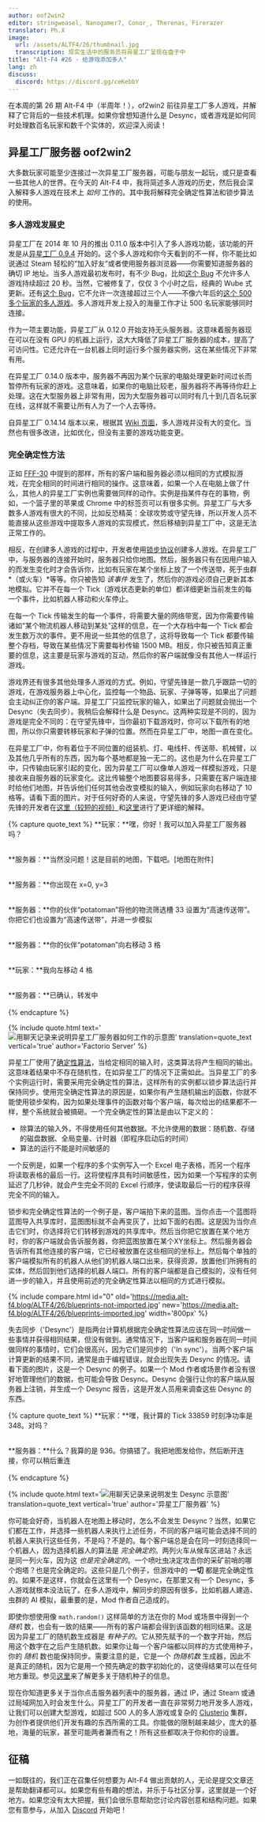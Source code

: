 ```yaml
---
author: oof2win2
editor: stringweasel, Nanogamer7, Conor_, Therenas, Firerazer
translator: Ph.X
image:
  url: /assets/ALTF4/26/thumbnail.jpg
  transcription: 现实生活中的服务员将异星工厂呈现在盘子中
title: "Alt-F4 #26 - 给游戏添加多人"
lang: zh
discuss:
  discord: https://discord.gg/ceKebbY
---
```


在本周的第 26 期 Alt-F4 中（半周年！），of2win2 前往异星工厂多人游戏，并解释了它背后的一些技术机理。如果你曾想知道什么是 Desync，或者游戏是如何同时处理数百名玩家和数千个实体的，欢迎深入阅读！

## 异星工厂服务器 <author>oof2win2</author>

大多数玩家可能至少连接过一次异星工厂服务器，可能与朋友一起玩，或只是查看一些其他人的世界。在今天的 Alt-F4 中，我将简述多人游戏的历史，然后我会深入解释多人游戏在技术上 *如何* 工作的。其中我将解释完全确定性算法和锁步算法的使用。

### 多人游戏发展史

异星工厂在 2014 年 10 月的推出 0.11.0 版本中引入了多人游戏功能，该功能的开发是从[异星工厂 0.9.4](https://www.factorio.com/blog/post/fff-26) 开始的。这个多人游戏和你今天看到的不一样，你不能比如说通过 Steam 轻松的“加入好友”或者使用服务器浏览器——你需要知道服务器的确切 IP 地址。当多人游戏最初发布时，有不少 Bug，比如[这个 Bug](https://forums.factorio.com/viewtopic.php?t=6285) 不允许多人游戏持续超过 20 秒。当然，它被修复了，仅仅 3 个小时之后，经典的 Wube 式更新。还有[这个 Bug](https://forums.factorio.com/viewtopic.php?t=6414)，它不允许一次连接超过三个人——不像六年后的[这个 500 多个玩家的多人游戏](https://www.factorio.com/blog/post/fff-332)。多人游戏开发上投入的海量工作才让 500 名玩家能够同时连接。

作为一项主要功能，异星工厂从 0.12.0 开始支持无头服务器。这意味着服务器现在可以在没有 GPU 的机器上运行，这大大降低了异星工厂服务器的成本，提高了可访问性。它还允许在一台机器上同时运行多个服务器实例，这在某些情况下非常有用。

在异星工厂 0.14.0 版本中，服务器不再因为某个玩家的电脑处理更新时间过长而暂停所有玩家的游戏。这意味着，如果你的电脑比较老，服务器将不再等待你赶上处理。这在大型服务器上非常有用，因为大型服务器可以同时有几十到几百名玩家在线，这样就不需要让所有人为了一个人去等待。

自异星工厂 0.14.14 版本以来，根据其 [Wiki 页面](https://wiki.factorio.com/multiplayer#History)，多人游戏并没有大的变化。当然也有很多改进，比如优化，但没有主要的游戏功能变更。

### 完全确定性方法

正如 [FFF-30](https://www.factorio.com/blog/post/fff-30) 中提到的那样，所有的客户端和服务器必须以相同的方式模拟游戏，在完全相同的时间进行相同的操作。这意味着，如果一个人在电脑上做了什么，其他人的异星工厂实例也需要做同样的动作。实例是指某件存在的事物，例如，一个篮子里的苹果或 Chrome 中的标签页可以有很多实例。异星工厂与大多数多人游戏有很大的不同，比如反恐精英：全球攻势或守望先锋，所以开发人员不能直接从这些游戏中提取多人游戏的实现模式，然后移植到异星工厂中，这是无法正常工作的。

相反，在创建多人游戏的过程中，开发者使用[锁步协议](https://en.wikipedia.org/wiki/Lockstep_protocol)创建多人游戏。在异星工厂中，与服务器的连接开始时，服务器只给你地图。然后，服务器只有在因用户输入的而发生变化时才会告诉你，比如有玩家在某个坐标上放了一个传送带，死于虫群*（或火车）*等等。你只被告知 *该事件* 发生了，然后你的游戏必须自己更新其本地模拟。它并不在每一个 Tick（游戏状态更新的单位）都详细更新当前发生的每一个事件，比如机器人移动和火车停止。

在每一个 Tick 传输发生的每一个事件，将需要大量的网络带宽，因为你需要传输诸如“某个物流机器人移动到某处”这样的信息，在一个大存档中每一个 Tick 都会发生数万次的事件。更不用说一些其他的信息了，这将导致每一个 Tick 都要传输整个存档，导致在某些情况下需要每秒传输 1500 MB。相反，你只被告知真正重要的信息，这主要是玩家与游戏的互动，然后你的客户端就像没有其他人一样运行游戏。

游戏界还有很多其他处理多人游戏的方式。例如，守望先锋是一款几乎跟踪一切的游戏，在游戏服务器上中心化，监控每一个物品、玩家、子弹等等，如果出了问题会主动纠正你的客户端。异星工厂只监控玩家的输入，如果出了问题就会抛出一个 Desync（失去同步）。我稍后会解释什么是 Desync。这两种实现是不同的，因为游戏是完全不同的：在守望先锋中，当你最初下载游戏时，你可以下载所有的地图，所以你只需要转移玩家和子弹的位置。然而在异星工厂中，地图一直在变化。

在异星工厂中，你有着位于不同位置的组装机、灯、电线杆、传送带、机械臂，以及其他几乎所有的东西，因为每个基地都是独一无二的。这也是为什么在异星工厂中，只传输由玩家引起的变化，因为异星工厂可以像单人游戏一样模拟游戏，只是接收来自服务器的玩家变化。这比传输整个地图要容易得多，只需要在客户端连接时给他们地图，并告诉他们任何其他会改变模拟的输入，例如玩家向右移动了 10 格等。请看下面的图片。对于任何好奇的人来说，守望先锋的多人游戏已经由守望先锋的开发者在[这里（较短的视频）](https://www.youtube.com/watch?v=vTH2ZPgYujQ)和[这里](https://www.youtube.com/watch?v=W3aieHjyNvw)进行了更详细的解释。

{% capture quote_text %}
**玩家：**嘿，你好！我可以加入异星工厂服务器吗？<br><br>

**服务器：**当然没问题！这是目前的地图，下载吧。[地图在附件]<br><br>

**服务器：**你出现在 x=0, y=3 <br><br>

**服务器：**你的伙伴“potatoman”将他的物流筛选槽 33 设置为“高速传送带”。你把它们也设置为“高速传送带”，并进一步模拟<br><br>

**服务器：**你的伙伴“potatoman”向右移动 3 格<br><br>

**玩家：**我向左移动 4 格<br><br>

**服务器：**已确认，转发中<br><br>
{% endcapture %}

{% include quote.html text='<img src="https://media.alt-f4.blog/ALTF4/26/factorioserverjoin.jpg" alt='用聊天记录来说明异星工厂服务器如何工作的示意图'>' translation=quote_text vertical='true' author='Factorio Server' %}

异星工厂使用了[确定性算法](https://zh.wikipedia.org/wiki/%E7%A1%AE%E5%AE%9A%E6%80%A7%E7%AE%97%E6%B3%95)，当给定相同的输入时，这类算法将产生相同的输出。这意味着结果中不存在随机性，在如异星工厂的情况下正需如此。当异星工厂的多个实例运行时，需要采用完全确定性的算法，这样所有的实例都以锁步算法运行并保持同步。使用完全确定性算法的原因是，如果你有产生随机输出的函数，你就不能使用锁步架构，因为如果处理事件的函数对每个客户端，每次给出的结果都不一样，整个系统就会被搞砸。一个完全确定性的算法是由以下定义的：

* 除算法的输入外，不得使用任何其他数据。不允许使用的数据：随机数、存储的磁盘数据、全局变量、计时器（即程序启动后的时间）
* 算法的运行不能是时间敏感的

一个反例是，如果一个程序的多个实例写入一个 Excel 电子表格，而另一个程序将读取表格的最后一行。这将使程序具有时间敏感性，因为如果一个写程序的实例延迟了几秒钟，就会产生完全不同的 Excel 行顺序，使读取最后一行的程序获得完全不同的输入。

锁步和完全确定性算法的一个例子是，客户端拍下来的蓝图。当你点击一个蓝图将蓝图导入共享库时，蓝图图标就不会再变灰了，比如下面的右图。这是因为当你点击它们时，你选择将它们转移到游戏的共享库中。然后当你把它放置在某个地方时，你的客户端就会告诉服务器，你把蓝图放置在某个XY坐标上。然后服务器会告诉所有其他连接的客户端，它已经被放置在这些相同的坐标上。然后每个单独的客户端模拟所有的机器人从他们的机器人端口出来，获得资源，放置他们所拥有的实体，然后回到他们选择的机器人端口。所有的客户端都是自己模拟的，没有任何进一步的输入，并且使用前述的完全确定性算法以相同的方式进行模拟。

{% include compare.html id="0" old='https://media.alt-f4.blog/ALTF4/26/blueprints-not-imported.jpg' new='https://media.alt-f4.blog/ALTF4/26/blueprints-imported.jpg' width='800px' %}

失去同步（'Desync'）是指两台计算机根据完全确定性算法应该在同一时间做一些事情并获得相同结果，但没有做到。通常情况下，当客户端和服务器在同一时间做同样的事情时，它们会很高兴，因为它们是同步的（'In sync'）。当两个客户端计算更新的结果不同，通常是由于编程错误，就会出现失去 Desync 的情况。请看下面的图片，这是一个 Desync 的例子。如果一个 Mod 作者或场景作者没有很好地管理他们的数据，也可能会导致 Desync。Desync 会强行让你的客户端从服务器上注销，并生成一个 Desync 报告，这是开发人员用来调查这些 Desync 的东西。

{% capture quote_text %}
**玩家：**嘿，我计算的 Tick 33859 时刻净功率是 348。对吗？<br><br>

**服务器：**什么？我算的是 936。你搞错了。我把地图发给你，然后断开连接，你可以稍后重连<br><br>
{% endcapture %}

{% include quote.html text='<img src="https://media.alt-f4.blog/ALTF4/26/desync-chat.jpg" alt='用聊天记录来说明发生 Desync 示意图'>' translation=quote_text vertical='true' author='异星工厂服务器' %}

你可能会好奇，当机器人在地图上移动时，怎么不会发生 Desync？当然，如果它们都在工作，并选择一些机器人来执行上述任务，不同的客户端可能会选择不同的机器人来执行这些任务，不是吗？不是的。每个客户端总是会在同一时刻选择同一个机器人，因为选择机器人的算法是 *完全确定的*。两列火车从候车区进站？永远是同一列火车，因为这 *也是完全确定的*。一个喷吐虫决定攻击你的采矿前哨的哪个炮塔？也是完全确定的。这些只是几个例子，但游戏中的 **一切** 都是完全确定性的。如果不是这样，你就会在这里有一个 Desync，在那里又有一个 Desync，多人游戏就根本没法玩了。在多人游戏中，解同步的原因有很多，比如机器人建造、虫群的 AI 模拟，最重要的是，Mod 作者自己造成的。

即使你想使用像 `math.random()` 这样简单的方法在你的 Mod 或场景中得到一个 *随机* 数，也会有一致的结果——所有的客户端都会得到该函数的相同结果。这是因为异星工厂的随机数生成器是 *有种子的*。它从预先赋予的一个数字开始，然后用这个数字在之后产生随机数。如果你让每一个客户端都以同样的方式使用种子，你的 *随机* 数也能保持同步。需要注意的是，它是一个 *伪随机数* 生成器，因此不是真正的随机，因为它是用一个预先确定的数字初始化的，这使得结果可以在任何地方重现。参见[这里](https://en.wikipedia.org/wiki/Random_seed)来了解更多关于随机种子的信息。

现在你知道更多关于当你点击服务器列表中的服务器，通过 IP，通过 Steam 或通过局域网加入时会发生什么。异星工厂的开发者一直在非常努力地开发多人游戏，让我们可以创建大型游戏，如超过 500 人的多人游戏或复杂的 [Clusterio](https://alt-f4.blog/zh/ALTF4-18/#clusterio-20-%E4%B9%8B%E8%B7%AF-hornwitser) 集群，为创作者提供他们开发有趣的东西所需的工具。你能做的限制越来越少，庞大的基地，海量的玩家，甚至可能两者兼而有之！所有这些都取决于你和你的设置。

## 征稿

一如既往的，我们正在召集任何想要为 Alt-F4 做出贡献的人，无论是提交文章还是帮助翻译都可以。如果您有些有趣的想法，并乐于与社区分享，这里就是一个好地方。如果您没有太大把握，我们会很乐意帮助您讨论内容创意和结构问题。如果您有意参与，从加入 [Discord](https://discord.gg/nxnCFkb) 开始吧！